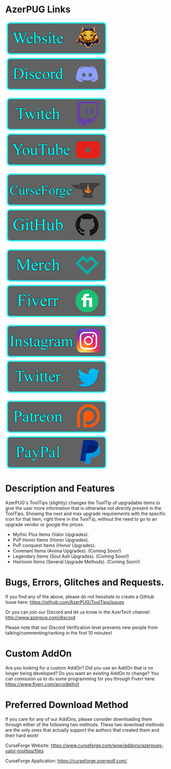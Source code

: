 # AzerPUG Links
[![](https://github.com/AzerPUG/AZP-Files/raw/main/Panels/Website%20Panel.png "")](http://www.azerpug.com "")
[![](https://github.com/AzerPUG/AZP-Files/raw/main/Panels/Discord%20Panel.png "")](http://www.azerpug.com/discord "")

[![](https://github.com/AzerPUG/AZP-Files/raw/main/Panels/Twitch%20Panel.png "")](http://www.twitch.tv/AzerPUG "")
[![](https://github.com/AzerPUG/AZP-Files/raw/main/Panels/YouTube%20Panel.png "")](https://www.youtube.com/channel/UClMRIcLGE_0SODpOrP8AVlQ "")

[![](https://github.com/AzerPUG/AZP-Files/raw/main/Panels/CurseForge%20Panel.png "")](https://www.curseforge.com/members/azerpug/projects "")
[![](https://github.com/AzerPUG/AZP-Files/raw/main/Panels/GitHub%20Panel.png "")](https://github.com/AzerPUG "")

[![](https://github.com/AzerPUG/AZP-Files/raw/main/Panels/Merch%20Panel.png "")](https://shop.spreadshirt.net/azerpug/ "")
[![](https://github.com/AzerPUG/AZP-Files/raw/main/Panels/Fiverr%20Panel.png "")](https://www.fiverr.com/arcodielhof "")

[![](https://github.com/AzerPUG/AZP-Files/raw/main/Panels/Instagram%20Panel.png "")](https://www.instagram.com/azerpug/ "")
[![](https://github.com/AzerPUG/AZP-Files/raw/main/Panels/Twitter%20Panel.png "")](https://twitter.com/azerpug "")

[![](https://github.com/AzerPUG/AZP-Files/raw/main/Panels/Patreon%20Panel.png "")](https://www.patreon.com/AzerPUG "")
[![](https://github.com/AzerPUG/AZP-Files/raw/main/Panels/PayPal%20Panel.png "")](https://www.paypal.com/donate?hosted_button_id=V4M8A5PPJWZLE "")

# Description and Features
AzerPUG's ToolTips (slightly) changes the ToolTip of upgradable items to give the user more information that is otherwise not directly present in the ToolTips. Showing the next and max upgrade requirements with the specific icon for that item, right there in the ToolTip, without the need to go to an upgrade vendor or google the prices.

- Mythic Plus Items (Valor Upgrades).
- PvP Honor Items (Honor Upgrades).
- PvP conquest Items (Honor Upgrades).
- Covenant Items (Anima Upgrades). (Coming Soon!)
- Legendary Items (Soul Ash Upgrades). (Coming Soon!)
- Heirloom Items (Several Upgrade Methods). (Coming Soon!)

# Bugs, Errors, Glitches and Requests.
If you find any of the above, please do not hessitate to create a GitHub Issue here: https://github.com/AzerPUG/ToolTips/issues

Or you can join our Discord and let us know in the AzerTech channel: http://www.azerpug.com/discord

Please note that our Discord Verification level prevents new people from talking/commenting/ranking in the first 10 minutes!

# Custom AddOn
Are you looking for a custom AddOn? Did you use an AddOn that is no longer being developed? Do you want an existing AddOn to change?
You can comission us to do some programming for you through Fiverr here: https://www.fiverr.com/arcodielhof

# Preferred Download Method
If you care for any of our AddOns, please consider downloading them through either of the following two methods.
These two download methods are the only ones that actually support the authors that created them and their hard work!

CurseForge Website: https://www.curseforge.com/wow/addons/azerpugs-valor-tooltips/files

CurseForge Application: https://curseforge.overwolf.com/
